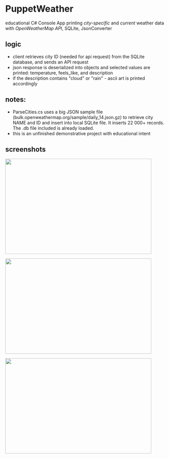 # PuppetWeather

educational C# Console App printing *city-specific* and *current* weather data with *OpenWeatherMap API*, SQLite, JsonConverter

## logic
- client retrieves city ID (needed for api request) from the SQLite database, and sends an API request
- json response is deserialized into objects and selected values are printed: temperature, feels_like, and description
- if the description contains "cloud" or "rain" - ascii art is printed accordingly

## notes:
- ParseCities.cs uses a big JSON sample file (bulk.openweathermap.org/sample/daily_14.json.gz) to retrieve city NAME and ID and insert into local SQLite file. It inserts 22 000+ records. The .db file included is already loaded.
- this is an unfinished demonstrative project with educational intent

## screenshots
<p align="left">
  <img width="460" height="300" src="https://i.imgur.com/yST12S1.png">
</p>

<p align="left">
  <img width="460" height="300" src="https://i.imgur.com/0drQuYO.png">
</p>

<p align="left">
  <img width="460" height="300" src="https://i.imgur.com/WAgSFhx.png">
</p>
